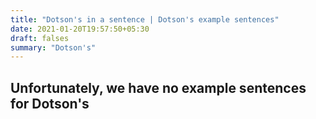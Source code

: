 ```yaml
---
title: "Dotson's in a sentence | Dotson's example sentences"
date: 2021-01-20T19:57:50+05:30
draft: falses
summary: "Dotson's"
---
```

## Unfortunately, we have no example sentences for Dotson's                 
